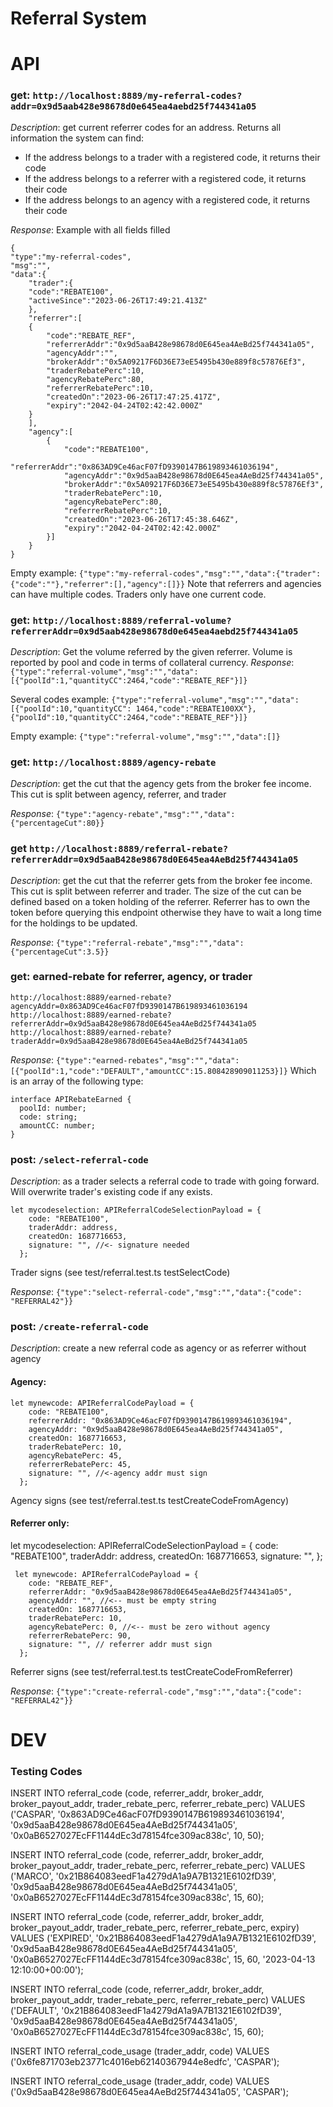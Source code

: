 # Referral System

# API

### get: `http://localhost:8889/my-referral-codes?addr=0x9d5aab428e98678d0e645ea4aebd25f744341a05`

_Description_: get current referrer codes for an address. Returns all information the system can find:

- If the address belongs to a trader with a registered code, it returns their code
- If the address belongs to a referrer with a registered code, it returns their code
- If the address belongs to an agency with a registered code, it returns their code

_Response_: Example with all fields filled

```
{
"type":"my-referral-codes",
"msg":"",
"data":{
    "trader":{
    "code":"REBATE100",
    "activeSince":"2023-06-26T17:49:21.413Z"
    },
    "referrer":[
    {
        "code":"REBATE_REF",
        "referrerAddr":"0x9d5aaB428e98678d0E645ea4AeBd25f744341a05",
        "agencyAddr":"",
        "brokerAddr":"0x5A09217F6D36E73eE5495b430e889f8c57876Ef3",
        "traderRebatePerc":10,
        "agencyRebatePerc":80,
        "referrerRebatePerc":10,
        "createdOn":"2023-06-26T17:47:25.417Z",
        "expiry":"2042-04-24T02:42:42.000Z"
    }
    ],
    "agency":[
        {
            "code":"REBATE100",
            "referrerAddr":"0x863AD9Ce46acF07fD9390147B619893461036194",
            "agencyAddr":"0x9d5aaB428e98678d0E645ea4AeBd25f744341a05",
            "brokerAddr":"0x5A09217F6D36E73eE5495b430e889f8c57876Ef3",
            "traderRebatePerc":10,
            "agencyRebatePerc":80,
            "referrerRebatePerc":10,
            "createdOn":"2023-06-26T17:45:38.646Z",
            "expiry":"2042-04-24T02:42:42.000Z"
        }]
    }
}
```

Empty example: `{"type":"my-referral-codes","msg":"","data":{"trader":{"code":""},"referrer":[],"agency":[]}}`
Note that referrers and agencies can have multiple codes. Traders only have one current code.

### get: `http://localhost:8889/referral-volume?referrerAddr=0x9d5aab428e98678d0e645ea4aebd25f744341a05`

_Description_: Get the volume referred by the given referrer. Volume is reported by pool and code in terms of collateral currency.
_Response_: `{"type":"referral-volume","msg":"","data":[{"poolId":1,"quantityCC":2464,"code":"REBATE_REF"}]}`

Several codes example:
`{"type":"referral-volume","msg":"","data":[{"poolId":10,"quantityCC": 1464,"code":"REBATE100XX"},{"poolId":10,"quantityCC":2464,"code":"REBATE_REF"}]}`

Empty example: `{"type":"referral-volume","msg":"","data":[]}`

### get: `http://localhost:8889/agency-rebate`

_Description_: get the cut that the agency gets from the broker fee income. This cut is split between agency, referrer, and trader

_Response_: `{"type":"agency-rebate","msg":"","data":{"percentageCut":80}}`

### get `http://localhost:8889/referral-rebate?referrerAddr=0x9d5aaB428e98678d0E645ea4AeBd25f744341a05`

_Description_: get the cut that the referrer gets from the broker fee income. This cut is split between referrer and trader.
The size of the cut can be defined based on a token holding of the referrer. Referrer has to own the token before
querying this endpoint otherwise they have to wait a long time for the holdings to be updated.

_Response_: `{"type":"referral-rebate","msg":"","data":{"percentageCut":3.5}}`

### get: earned-rebate for referrer, agency, or trader

`http://localhost:8889/earned-rebate?agencyAddr=0x863AD9Ce46acF07fD9390147B619893461036194`
`http://localhost:8889/earned-rebate?referrerAddr=0x9d5aaB428e98678d0E645ea4AeBd25f744341a05`
`http://localhost:8889/earned-rebate?traderAddr=0x9d5aaB428e98678d0E645ea4AeBd25f744341a05`

_Response_: `{"type":"earned-rebates","msg":"","data":[{"poolId":1,"code":"DEFAULT","amountCC":15.808428909011253}]}`
Which is an array of the following type:

```
interface APIRebateEarned {
  poolId: number;
  code: string;
  amountCC: number;
}
```

### post: `/select-referral-code`

_Description_: as a trader selects a referral code to trade with going forward. Will overwrite trader's existing code if any exists.

```
let mycodeselection: APIReferralCodeSelectionPayload = {
    code: "REBATE100",
    traderAddr: address,
    createdOn: 1687716653,
    signature: "", //<- signature needed
  };
```

Trader signs (see test/referral.test.ts testSelectCode)

_Response_: `{"type":"select-referral-code","msg":"","data":{"code": "REFERRAL42"}}`

### post: `/create-referral-code`

_Description_: create a new referral code as agency or as referrer without agency

#### Agency:

```
let mynewcode: APIReferralCodePayload = {
    code: "REBATE100",
    referrerAddr: "0x863AD9Ce46acF07fD9390147B619893461036194",
    agencyAddr: "0x9d5aaB428e98678d0E645ea4AeBd25f744341a05",
    createdOn: 1687716653,
    traderRebatePerc: 10,
    agencyRebatePerc: 45,
    referrerRebatePerc: 45,
    signature: "", //<-agency addr must sign
  };
```

Agency signs (see test/referral.test.ts testCreateCodeFromAgency)

#### Referrer only:

let mycodeselection: APIReferralCodeSelectionPayload = {
code: "REBATE100",
traderAddr: address,
createdOn: 1687716653,
signature: "",
};

```
 let mynewcode: APIReferralCodePayload = {
    code: "REBATE_REF",
    referrerAddr: "0x9d5aaB428e98678d0E645ea4AeBd25f744341a05",
    agencyAddr: "", //<-- must be empty string
    createdOn: 1687716653,
    traderRebatePerc: 10,
    agencyRebatePerc: 0, //<-- must be zero without agency
    referrerRebatePerc: 90,
    signature: "", // referrer addr must sign
  };
```

Referrer signs (see test/referral.test.ts testCreateCodeFromReferrer)

_Response_: `{"type":"create-referral-code","msg":"","data":{"code": "REFERRAL42"}}`

# DEV

### Testing Codes

INSERT INTO referral_code (code, referrer_addr, broker_addr, broker_payout_addr, trader_rebate_perc, referrer_rebate_perc)
VALUES ('CASPAR', '0x863AD9Ce46acF07fD9390147B619893461036194', '0x9d5aaB428e98678d0E645ea4AeBd25f744341a05', '0x0aB6527027EcFF1144dEc3d78154fce309ac838c', 10, 50);

INSERT INTO referral_code (code, referrer_addr, broker_addr, broker_payout_addr, trader_rebate_perc, referrer_rebate_perc)
VALUES ('MARCO', '0x21B864083eedF1a4279dA1a9A7B1321E6102fD39', '0x9d5aaB428e98678d0E645ea4AeBd25f744341a05', '0x0aB6527027EcFF1144dEc3d78154fce309ac838c', 15, 60);

INSERT INTO referral_code (code, referrer_addr, broker_addr, broker_payout_addr, trader_rebate_perc, referrer_rebate_perc, expiry)
VALUES ('EXPIRED', '0x21B864083eedF1a4279dA1a9A7B1321E6102fD39', '0x9d5aaB428e98678d0E645ea4AeBd25f744341a05', '0x0aB6527027EcFF1144dEc3d78154fce309ac838c', 15, 60, '2023-04-13 12:10:00+00:00');

INSERT INTO referral_code (code, referrer_addr, broker_addr, broker_payout_addr, trader_rebate_perc, referrer_rebate_perc)
VALUES ('DEFAULT', '0x21B864083eedF1a4279dA1a9A7B1321E6102fD39', '0x9d5aaB428e98678d0E645ea4AeBd25f744341a05', '0x0aB6527027EcFF1144dEc3d78154fce309ac838c', 15, 60);

INSERT INTO referral_code_usage (trader_addr, code)
VALUES ('0x6fe871703eb23771c4016eb62140367944e8edfc', 'CASPAR');

INSERT INTO referral_code_usage (trader_addr, code)
VALUES ('0x9d5aaB428e98678d0E645ea4AeBd25f744341a05', 'CASPAR');
